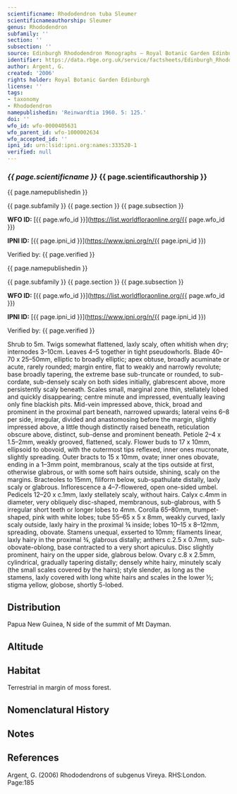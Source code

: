 ```yaml
---
scientificname: Rhododendron tuba Sleumer
scientificnameauthorship: Sleumer
genus: Rhododendron
subfamily: ''
section: ''
subsection: ''
source: Edinburgh Rhododendron Monographs – Royal Botanic Garden Edinburgh
identifier: https://data.rbge.org.uk/service/factsheets/Edinburgh_Rhododendron_Monographs.xhtml
author: Argent, G.
created: '2006'
rights holder: Royal Botanic Garden Edinburgh
license: ''
tags:
- taxonomy
- Rhododendron
namepublishedin: 'Reinwardtia 1960. 5: 125.'
doi: ''
wfo_id: wfo-0000405631
wfo_parent_id: wfo-1000002634
wfo_accepted_id: ''
ipni_id: urn:lsid:ipni.org:names:333520-1
verified: null
---
```

### _{{ page.scientificname }}_ {{ page.scientificauthorship }}
 {{ page.namepublishedin }}

{{ page.subfamily }} {{ page.section }} {{ page.subsection }}

**WFO ID:** [{{ page.wfo_id }}](https://list.worldfloraonline.org/{{ page.wfo_id }})

**IPNI ID:** [{{ page.ipni_id }}](https://www.ipni.org/n/{{ page.ipni_id }})

Verified by: {{ page.verified }}

 {{ page.namepublishedin }}

{{ page.subfamily }} {{ page.section }} {{ page.subsection }}

**WFO ID:** [{{ page.wfo_id }}](https://list.worldfloraonline.org/{{ page.wfo_id }})

**IPNI ID:** [{{ page.ipni_id }}](https://www.ipni.org/n/{{ page.ipni_id }})

Verified by: {{ page.verified }}



Shrub to 5m. Twigs somewhat flattened, laxly scaly, often whitish when dry; internodes 3–10cm. Leaves 4–5 together in tight pseudowhorls. Blade 40–70 x 25–50mm, elliptic to broadly elliptic; apex obtuse, broadly acuminate or acute, rarely rounded; margin entire, flat to weakly and narrowly revolute; base broadly tapering, the extreme base sub-truncate or rounded, to sub-cordate, sub-densely scaly on both sides initially, glabrescent above, more persistently scaly beneath. Scales small, marginal zone thin, stellately lobed and quickly disappearing; centre minute and impressed, eventually leaving only fine blackish pits. Mid-vein impressed above, thick, broad and prominent in the proximal part beneath, narrowed upwards; lateral veins 6–8 per side, irregular, divided and anastomosing before the margin, slightly impressed above, a little though distinctly raised beneath, reticulation obscure above, distinct, sub-dense and prominent beneath. Petiole 2–4 x 1.5–2mm, weakly grooved, flattened, scaly. Flower buds to 17 x 10mm, ellipsoid to obovoid, with the outermost tips reflexed, inner ones mucronate, slightly spreading. Outer bracts to 15 x 10mm, ovate; inner ones obovate, ending in a 1–3mm point, membranous, scaly at the tips outside at first, otherwise glabrous, or with some soft hairs outside, shining, scaly on the margins. Bract­eoles to 15mm, filiform below, sub-spathulate distally, laxly scaly or glabrous. Inflorescence a 4–7-flowered, open one-sided umbel. Pedicels 12–20 x c.1mm, laxly stellately scaly, without hairs. Calyx c.4mm in diameter, very obliquely disc-shaped, membranous, sub-glabrous, with 5 irregular short teeth or longer lobes to 4mm. Corolla 65–80mm, trumpet-shaped, pink with white lobes; tube 55–65 x 5 x 8mm, weakly curved, laxly scaly outside, laxly hairy in the proximal ¾ inside; lobes 10–15 x 8–12mm, spreading, obovate. Stamens unequal, exserted to 10mm; filaments linear, laxly hairy in the proximal ¾, glabrous distally; anthers c.2.5 x 0.7mm, sub-obovate-oblong, base contracted to a very short apiculus. Disc slightly prominent, hairy on the upper side, glabrous below. Ovary c.8 x 2.5mm, cylindrical, gradually tapering distally; densely white hairy, minutely scaly (the small scales covered by the hairs); style slender, as long as the stamens, laxly covered with long white hairs and scales in the lower ½; stigma yellow, globose, shortly 5-lobed.

## Distribution
Papua New Guinea, N side of the summit of Mt Dayman.

## Altitude


## Habitat
Terrestrial in margin of moss forest.

## Nomenclatural History

                       
## Notes


## References

Argent, G. (2006) Rhododendrons of subgenus Vireya. RHS:London. Page:185
